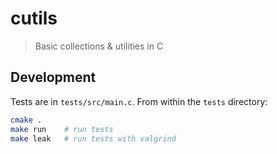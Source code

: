 # cutils

> Basic collections & utilities in C

## Development

Tests are in `tests/src/main.c`. From within the `tests` directory:

```bash
cmake .
make run    # run tests
make leak   # run tests with valgrind
```

